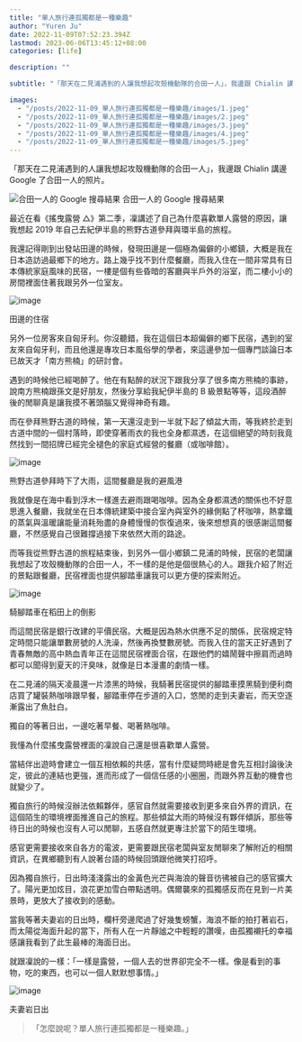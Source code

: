 ```yaml
---
title: "單人旅行連孤獨都是一種樂趣"
author: "Yuren Ju"
date: 2022-11-09T07:52:23.394Z
lastmod: 2023-06-06T13:45:12+08:00
categories: [life]

description: ""

subtitle: "「那天在二見浦遇到的人讓我想起攻殼機動隊的合田一人」，我邊跟 Chialin 講邊 Google 了合田一人的照片。"

images:
  - "/posts/2022-11-09_單人旅行連孤獨都是一種樂趣/images/1.jpeg"
  - "/posts/2022-11-09_單人旅行連孤獨都是一種樂趣/images/2.jpeg"
  - "/posts/2022-11-09_單人旅行連孤獨都是一種樂趣/images/3.jpeg"
  - "/posts/2022-11-09_單人旅行連孤獨都是一種樂趣/images/4.jpeg"
  - "/posts/2022-11-09_單人旅行連孤獨都是一種樂趣/images/5.jpeg"
---
```


「那天在二見浦遇到的人讓我想起攻殼機動隊的合田一人」，我邊跟 Chialin 講邊 Google 了合田一人的照片。

![合田一人的 Google 搜尋結果](/posts/2022-11-09_單人旅行連孤獨都是一種樂趣/images/1.jpeg#layoutTextWidth)
合田一人的 Google 搜尋結果

最近在看《搖曳露營 △》第二季，凜講述了自己為什麼喜歡單人露營的原因，讓我想起 2019 年自己去紀伊半島的熊野古道參拜與環半島的旅程。

我還記得剛到出發站田邊的時候，發現田邊是一個極為偏僻的小鄉鎮，大概是我在日本造訪過最鄉下的地方。路上幾乎找不到什麼餐廳，而我入住在一間非常具有日本傳統家庭風味的民宿，一樓是個有些昏暗的客廳與半戶外的浴室，而二樓小小的房間裡面住著我跟另外一位室友。

![image](/posts/2022-11-09_單人旅行連孤獨都是一種樂趣/images/2.jpeg#layoutTextWidth)

田邊的住宿

另外一位房客來自匈牙利。你沒聽錯，我在這個日本超偏僻的鄉下民宿，遇到的室友來自匈牙利，而且他還是專攻日本風俗學的學者，來這邊參加一個專門談論日本已故天才「南方熊楠」的研討會。

遇到的時候他已經喝醉了。他在有點醉的狀況下跟我分享了很多南方熊楠的事跡，說南方熊楠跟孫文是好朋友，然後分享給我紀伊半島的 B 級景點等等，這段酒醉後的閒聊真是讓我摸不著頭腦又覺得神奇有趣。

而在參拜熊野古道的時候，第一天還沒走到一半就下起了傾盆大雨，等我終於走到古道中間的一個村落時，即使穿著雨衣的我也全身都濕透，在這個絕望的時刻我竟然找到一間招牌已經完全褪色的家庭式經營的餐廳（或咖啡館）。

![image](/posts/2022-11-09_單人旅行連孤獨都是一種樂趣/images/3.jpeg#layoutTextWidth)

熊野古道參拜時下了大雨，這間餐廳是我的避風港

我就像是在海中看到浮木一樣進去避雨跟喝咖啡。因為全身都濕透的關係也不好意思進入餐廳，我就坐在日本傳統建築中接合室內與室外的緣側點了杯咖啡，熱拿鐵的蒸氣與溫暖讓能量消耗殆盡的身體慢慢的恢復過來，後來想想真的很感謝這間餐廳，不然感覺自己很難撐過接下來依然大雨的路途。

而等我從熊野古道的旅程結束後，到另外一個小鄉鎮二見浦的時候，民宿的老闆讓我想起了攻殼機動隊的合田一人，不一樣的是他是個很熱心的人。跟我介紹了附近的景點跟餐廳，民宿裡面也提供腳踏車讓我可以更方便的探索附近。

![image](/posts/2022-11-09_單人旅行連孤獨都是一種樂趣/images/4.jpeg#layoutTextWidth)

騎腳踏車在稻田上的倒影

而這間民宿是銀行改建的平價民宿。大概是因為熱水供應不足的關係，民宿規定特定時間只能讓單數房號的人洗澡，然後再換雙數房號。而我入住的當天正好遇到了青春無敵的高中熱血青年正在這間民宿裡面合宿，在跟他們的嬉鬧聲中擦肩而過時都可以聞得到夏天的汗臭味，就像是日本漫畫的劇情一樣。

在二見浦的隔天凌晨還一片漆黑的時候，我騎著民宿提供的腳踏車摸黑騎到便利商店買了罐裝熱咖啡跟早餐，腳踏車停在步道的入口，悠閒的走到夫妻岩，而天空逐漸露出了魚肚白。

獨自的等著日出，一邊吃著早餐、喝著熱咖啡。

我懂為什麼搖曳露營裡面的凜說自己還是很喜歡單人露營。

當結伴出遊時會建立一個互相依賴的共感，當有什麼疑問時總是會先互相討論後決定，彼此的連結也更強，進而形成了一個信任感的小圈圈，而跟外界互動的機會也就變少了。

獨自旅行的時候沒辦法依賴夥伴，感官自然就需要接收到更多來自外界的資訊，在這個陌生的環境裡面推進自己的旅程。那些傾盆大雨的時候沒有夥伴傾訴，那些等待日出的時候也沒有人可以閒聊，五感自然就更專注於當下的陌生環境。

感官更需要接收來自各方的電波，更需要跟民宿老闆與室友閒聊來了解附近的相關資訊，在異鄉聽到有人說著台語的時候回頭跟他微笑打招呼。

因為獨自旅行，日出時淺淺露出的金黃色光芒與海浪的聲音彷彿被自己的感官擴大了。陽光更加炫目，浪花更加雪白帶點透明。偶爾襲來的孤獨感反而在見到一片美景時，更放大了接收到的感動。

當我等著夫妻岩的日出時，欄杆旁邊爬過了好幾隻螃蟹，海浪不斷的拍打著岩石，而太陽從海面升起的當下，所有人在一片靜謐之中輕輕的讚嘆，由孤獨襯托的幸福感讓我看到了此生最棒的海面日出。

就跟凜說的一樣：「一樣是露營，一個人去的世界卻完全不一樣。像是看到的事物，吃的東西，也可以一個人默默想事情。」

![image](/posts/2022-11-09_單人旅行連孤獨都是一種樂趣/images/5.jpeg#layoutTextWidth)

夫妻岩日出

> 「怎麼說呢？單人旅行連孤獨都是一種樂趣。」
